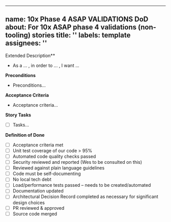 
---
name: 10x Phase 4 ASAP VALIDATIONS DoD
about: For 10x ASAP phase 4 validations (non-tooling) stories
title: ''
labels: template
assignees: ''
---

Extended Description**
- As a ... , in order to ... , I want ...

**Preconditions**
- Preconditions...

**Acceptance Criteria**
- Acceptance criteria...

**Story Tasks**
- [ ] Tasks...

**Definition of Done**
 - [ ] Acceptance criteria met
 - [ ] Unit test coverage of our code > 95%
 - [ ] Automated code quality checks passed
 - [ ] Security reviewed and reported (Wes to be consulted on this)
 - [ ] Reviewed against plain language guidelines
 - [ ] Code must be self-documenting
 - [ ] No local tech debt
 - [ ] Load/performance tests passed – needs to be created/automated
 - [ ] Documentation updated
 - [ ] Architectural Decision Record completed as necessary for significant design choices
 - [ ] PR reviewed & approved
 - [ ] Source code merged
